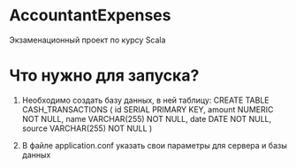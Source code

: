 # AccountantExpenses
Экзаменационный проект по курсу Scala

# Что нужно для запуска?
1) Необходимо создать базу данных, в ней таблицу:
CREATE TABLE CASH_TRANSACTIONS (
  id SERIAL PRIMARY KEY,
  amount NUMERIC NOT NULL,
  name VARCHAR(255) NOT NULL,
  date DATE NOT NULL,
  source VARCHAR(255) NOT NULL
)

2) В файле application.conf указать свои параметры для сервера и базы данных
